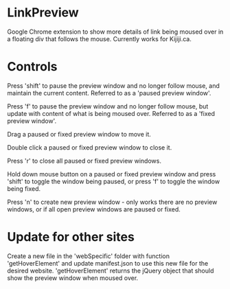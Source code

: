 # LinkPreview
Google Chrome extension to show more details of link being moused over in a floating div that follows the mouse. Currently works for Kijiji.ca.

# Controls

Press 'shift' to pause the preview window and no longer follow mouse, and maintain the current content. Referred to as a 'paused preview window'.

Press 'f' to pause the preview window and no longer follow mouse, but update with content of what is being moused over. Referred to as a 'fixed preview window'.

Drag a paused or fixed preview window to move it.

Double click a paused or fixed preview window to close it.

Press 'r' to close all paused or fixed preview windows.

Hold down mouse button on a paused or fixed preview window and press 'shift' to toggle the window being paused, or press 'f' to toggle the window being fixed.

Press 'n' to create new preview window - only works there are no preview windows, or if all open preview windows are paused or fixed.


# Update for other sites

Create a new file in the 'webSpecific' folder with function 'getHoverElement' and update manifest.json to use this new file for the desired website. 'getHoverElement' returns the jQuery object that should show the preview window when moused over.
